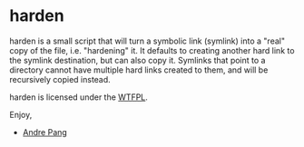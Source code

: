 harden
======

harden is a small script that will turn a symbolic link (symlink) into
a "real" copy of the file, i.e. "hardening" it.  It defaults to creating
another hard link to the symlink destination, but can also copy it.
Symlinks that point to a directory cannot have multiple hard links created
to them, and will be recursively copied instead.

harden is licensed under the [WTFPL](http://sam.zoy.org/wtfpl/).

Enjoy,

- [Andre Pang](mailto:ozone@algorithm.com.au)

